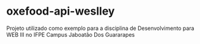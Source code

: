 # oxefood-api-weslley
Projeto utilizado como exemplo para a disciplina de Desenvolvimento para WEB III no IFPE Campus Jaboatão Dos Guararapes
